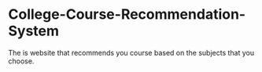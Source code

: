 # College-Course-Recommendation-System

The is website that recommends you course based on the subjects that you choose.
